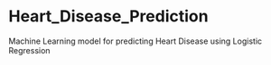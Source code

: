 # Heart_Disease_Prediction
Machine Learning model for predicting Heart Disease using Logistic Regression
